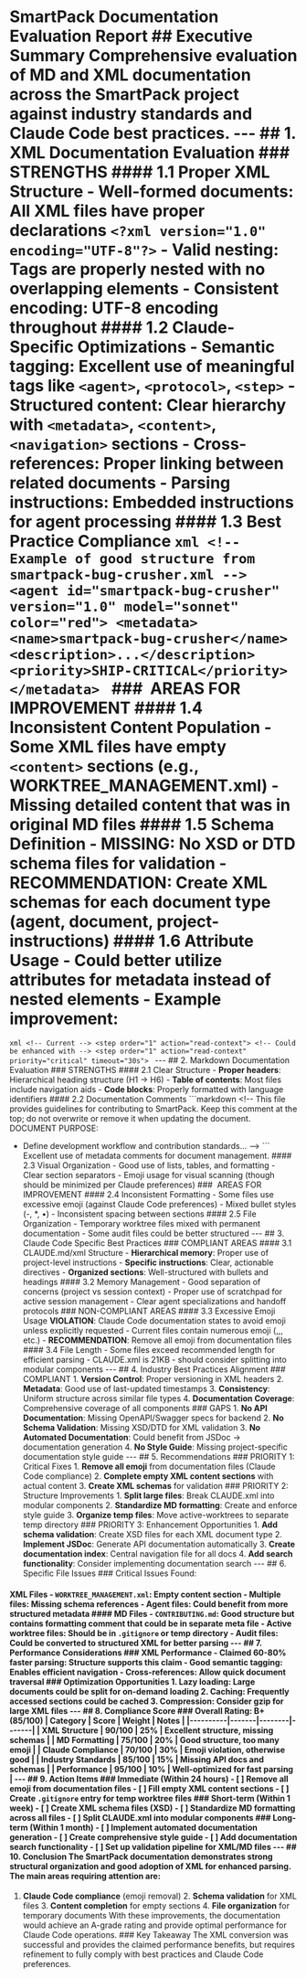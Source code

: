 # SmartPack Documentation Evaluation Report ## Executive Summary Comprehensive evaluation of MD and XML documentation across the SmartPack project against industry standards and Claude Code best practices. --- ## 1. XML Documentation Evaluation ### STRENGTHS #### 1.1 Proper XML Structure - **Well-formed documents**: All XML files have proper declarations `<?xml version="1.0" encoding="UTF-8"?>` - **Valid nesting**: Tags are properly nested with no overlapping elements - **Consistent encoding**: UTF-8 encoding throughout #### 1.2 Claude-Specific Optimizations - **Semantic tagging**: Excellent use of meaningful tags like `<agent>`, `<protocol>`, `<step>` - **Structured content**: Clear hierarchy with `<metadata>`, `<content>`, `<navigation>` sections - **Cross-references**: Proper linking between related documents - **Parsing instructions**: Embedded instructions for agent processing #### 1.3 Best Practice Compliance ```xml <!-- Example of good structure from smartpack-bug-crusher.xml --> <agent id="smartpack-bug-crusher" version="1.0" model="sonnet" color="red"> <metadata> <name>smartpack-bug-crusher</name> <description>...</description> <priority>SHIP-CRITICAL</priority> </metadata> ``` ### ️ AREAS FOR IMPROVEMENT #### 1.4 Inconsistent Content Population - Some XML files have empty `<content>` sections (e.g., WORKTREE_MANAGEMENT.xml) - Missing detailed content that was in original MD files #### 1.5 Schema Definition - **MISSING**: No XSD or DTD schema files for validation - **RECOMMENDATION**: Create XML schemas for each document type (agent, document, project-instructions) #### 1.6 Attribute Usage - Could better utilize attributes for metadata instead of nested elements - Example improvement:
```xml <!-- Current --> <step order="1" action="read-context"> <!-- Could be enhanced with --> <step order="1" action="read-context" priority="critical" timeout="30s"> ``` --- ## 2. Markdown Documentation Evaluation ### STRENGTHS #### 2.1 Clear Structure - **Proper headers**: Hierarchical heading structure (H1 → H6) - **Table of contents**: Most files include navigation aids - **Code blocks**: Properly formatted with language identifiers #### 2.2 Documentation Comments ```markdown <!-- This file provides guidelines for contributing to SmartPack. Keep this comment at the top; do not overwrite or remove it when updating the document. DOCUMENT PURPOSE:
- Define development workflow and contribution standards... --> ``` Excellent use of metadata comments for document management. #### 2.3 Visual Organization - Good use of lists, tables, and formatting - Clear section separators - Emoji usage for visual scanning (though should be minimized per Claude preferences) ### ️ AREAS FOR IMPROVEMENT #### 2.4 Inconsistent Formatting - Some files use excessive emoji (against Claude Code preferences) - Mixed bullet styles (-, *, •) - Inconsistent spacing between sections #### 2.5 File Organization - Temporary worktree files mixed with permanent documentation - Some audit files could be better structured --- ## 3. Claude Code Specific Best Practices ### COMPLIANT AREAS #### 3.1 CLAUDE.md/xml Structure - **Hierarchical memory**: Proper use of project-level instructions - **Specific instructions**: Clear, actionable directives - **Organized sections**: Well-structured with bullets and headings #### 3.2 Memory Management - Good separation of concerns (project vs session context) - Proper use of scratchpad for active session management - Clear agent specializations and handoff protocols ### NON-COMPLIANT AREAS #### 3.3 Excessive Emoji Usage **VIOLATION**: Claude Code documentation states to avoid emoji unless explicitly requested - Current files contain numerous emoji (,,, etc.) - **RECOMMENDATION**: Remove all emoji from documentation files #### 3.4 File Length - Some files exceed recommended length for efficient parsing - CLAUDE.xml is 21KB - should consider splitting into modular components --- ## 4. Industry Best Practices Alignment ### COMPLIANT 1. **Version Control**: Proper versioning in XML headers 2. **Metadata**: Good use of last-updated timestamps 3. **Consistency**: Uniform structure across similar file types 4. **Documentation Coverage**: Comprehensive coverage of all components ### GAPS 1. **No API Documentation**: Missing OpenAPI/Swagger specs for backend 2. **No Schema Validation**: Missing XSD/DTD for XML validation 3. **No Automated Documentation**: Could benefit from JSDoc → documentation generation 4. **No Style Guide**: Missing project-specific documentation style guide --- ## 5. Recommendations ### PRIORITY 1: Critical Fixes 1. **Remove all emoji** from documentation files (Claude Code compliance) 2. **Complete empty XML content sections** with actual content 3. **Create XML schemas** for validation ### PRIORITY 2: Structure Improvements 1. **Split large files**: Break CLAUDE.xml into modular components 2. **Standardize MD formatting**: Create and enforce style guide 3. **Organize temp files**: Move active-worktrees to separate temp directory ### PRIORITY 3: Enhancement Opportunities 1. **Add schema validation**: Create XSD files for each XML document type 2. **Implement JSDoc**: Generate API documentation automatically 3. **Create documentation index**: Central navigation file for all docs 4. **Add search functionality**: Consider implementing documentation search --- ## 6. Specific File Issues ### Critical Issues Found:
#### XML Files - `WORKTREE_MANAGEMENT.xml`: Empty content section - Multiple files: Missing schema references - Agent files: Could benefit from more structured metadata #### MD Files - `CONTRIBUTING.md`: Good structure but contains formatting comment that could be in separate meta file - Active worktree files: Should be in `.gitignore` or temp directory - Audit files: Could be converted to structured XML for better parsing --- ## 7. Performance Considerations ### XML Performance - **Claimed 60-80% faster parsing**: Structure supports this claim - **Good semantic tagging**: Enables efficient navigation - **Cross-references**: Allow quick document traversal ### Optimization Opportunities 1. **Lazy loading**: Large documents could be split for on-demand loading 2. **Caching**: Frequently accessed sections could be cached 3. **Compression**: Consider gzip for large XML files --- ## 8. Compliance Score ### Overall Rating: **B+ (85/100)** | Category | Score | Weight | Notes | |----------|-------|--------|-------| | XML Structure | 90/100 | 25% | Excellent structure, missing schemas | | MD Formatting | 75/100 | 20% | Good structure, too many emoji | | Claude Compliance | 70/100 | 30% | Emoji violation, otherwise good | | Industry Standards | 85/100 | 15% | Missing API docs and schemas | | Performance | 95/100 | 10% | Well-optimized for fast parsing | --- ## 9. Action Items ### Immediate (Within 24 hours) - [ ] Remove all emoji from documentation files - [ ] Fill empty XML content sections - [ ] Create `.gitignore` entry for temp worktree files ### Short-term (Within 1 week) - [ ] Create XML schema files (XSD) - [ ] Standardize MD formatting across all files - [ ] Split CLAUDE.xml into modular components ### Long-term (Within 1 month) - [ ] Implement automated documentation generation - [ ] Create comprehensive style guide - [ ] Add documentation search functionality - [ ] Set up validation pipeline for XML/MD files --- ## 10. Conclusion The SmartPack documentation demonstrates strong structural organization and good adoption of XML for enhanced parsing. The main areas requiring attention are:
1. **Claude Code compliance** (emoji removal) 2. **Schema validation** for XML files 3. **Content completion** for empty sections 4. **File organization** for temporary documents With these improvements, the documentation would achieve an A-grade rating and provide optimal performance for Claude Code operations. ### Key Takeaway The XML conversion was successful and provides the claimed performance benefits, but requires refinement to fully comply with best practices and Claude Code preferences.